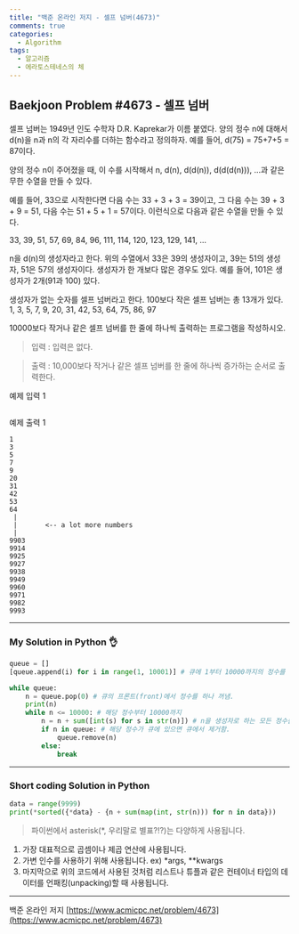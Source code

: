 ```yaml
---
title: "백준 온라인 저지 - 셀프 넘버(4673)"
comments: true
categories:
  - Algorithm
tags:
  - 알고리즘
  - 에라토스테네스의 체
---
```


## Baekjoon Problem #4673 - 셀프 넘버

셀프 넘버는 1949년 인도 수학자 D.R. Kaprekar가 이름 붙였다. 양의 정수 n에 대해서 d(n)을 n과 n의 각 자리수를 더하는 함수라고 정의하자. 예를 들어, d(75) = 75+7+5 = 87이다.

양의 정수 n이 주어졌을 때, 이 수를 시작해서 n, d(n), d(d(n)), d(d(d(n))), ...과 같은 무한 수열을 만들 수 있다. 

예를 들어, 33으로 시작한다면 다음 수는 33 + 3 + 3 = 39이고, 그 다음 수는 39 + 3 + 9 = 51, 다음 수는 51 + 5 + 1 = 57이다. 이런식으로 다음과 같은 수열을 만들 수 있다.

33, 39, 51, 57, 69, 84, 96, 111, 114, 120, 123, 129, 141, ...

n을 d(n)의 생성자라고 한다. 위의 수열에서 33은 39의 생성자이고, 39는 51의 생성자, 51은 57의 생성자이다. 생성자가 한 개보다 많은 경우도 있다. 예를 들어, 101은 생성자가 2개(91과 100) 있다. 

생성자가 없는 숫자를 셀프 넘버라고 한다. 100보다 작은 셀프 넘버는 총 13개가 있다. 1, 3, 5, 7, 9, 20, 31, 42, 53, 64, 75, 86, 97

10000보다 작거나 같은 셀프 넘버를 한 줄에 하나씩 출력하는 프로그램을 작성하시오.


> 입력
> : 입력은 없다.

> 출력
> : 10,000보다 작거나 같은 셀프 넘버를 한 줄에 하나씩 증가하는 순서로 출력한다.

예제 입력 1
```

```

예제 출력 1
```
1
3
5
7
9
20
31
42
53
64
 |
 |       <-- a lot more numbers
 |
9903
9914
9925
9927
9938
9949
9960
9971
9982
9993
```

***
### My Solution in Python :ok_hand:

```python
queue = []
[queue.append(i) for i in range(1, 10001)] # 큐에 1부터 10000까지의 정수를 저장함.

while queue:
    n = queue.pop(0) # 큐의 프론트(front)에서 정수를 하나 꺼냄.
    print(n)
    while n <= 10000: # 해당 정수부터 10000까지
        n = n + sum([int(s) for s in str(n)]) # n을 생성자로 하는 모든 정수를 찾음.
        if n in queue: # 해당 정수가 큐에 있으면 큐에서 제거함.
            queue.remove(n)
        else:
            break
```

***
### Short coding Solution in Python

```python
data = range(9999)
print(*sorted({*data} - {n + sum(map(int, str(n))) for n in data}))
```

> 파이썬에서 asterisk(\*, 우리말로 별표?!?)는 다양하게 사용됩니다.
1. 가장 대표적으로 곱셈이나 제곱 연산에 사용됩니다.
2. 가변 인수를 사용하기 위해 사용됩니다. ex) \*args, \*\*kwargs
3. 마지막으로 위의 코드에서 사용된 것처럼 리스트나 튜플과 같은 컨테이너 타입의 데이터를 언패킹(unpacking)할 때 사용됩니다. 

***
백준 온라인 저지 [https://www.acmicpc.net/problem/4673](https://www.acmicpc.net/problem/4673)
